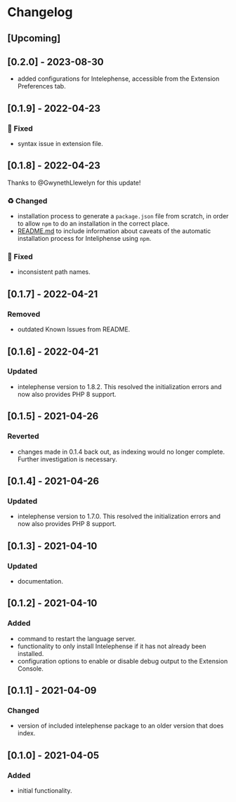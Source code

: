 # Changelog
## [Upcoming]

## [0.2.0] - 2023-08-30
- added configurations for Intelephense, accessible from the Extension Preferences tab.

## [0.1.9] - 2022-04-23
### 🐛 Fixed
- syntax issue in extension file.

## [0.1.8] - 2022-04-23
Thanks to @GwynethLlewelyn for this update!

### ♻️ Changed
- installation process to generate a `package.json` file from scratch, in
  order to allow `npm` to do an installation in the correct place.
- [README.md](README.md) to include information about caveats of the automatic
  installation process for Inteliphense using `npm`.

### 🐛 Fixed
- inconsistent path names.

## [0.1.7] - 2022-04-21
### Removed
- outdated Known Issues from README.

## [0.1.6] - 2022-04-21
### Updated
- intelephense version to 1.8.2. This resolved the initialization errors and now
  also provides PHP 8 support.

## [0.1.5] - 2021-04-26
### Reverted
- changes made in 0.1.4 back out, as indexing would no longer complete. Further
  investigation is necessary.

## [0.1.4] - 2021-04-26
### Updated
- intelephense version to 1.7.0. This resolved the initialization errors and now
  also provides PHP 8 support.

## [0.1.3] - 2021-04-10
### Updated
- documentation.

## [0.1.2] - 2021-04-10
### Added
- command to restart the language server.
- functionality to only install Intelephense if it has not already been
  installed.
- configuration options to enable or disable debug output to the Extension
  Console.

## [0.1.1] - 2021-04-09
### Changed
- version of included intelephense package to an older version that does index.

## [0.1.0] - 2021-04-05
### Added
- initial functionality.
